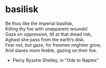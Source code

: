 # basilisk

Be thou like the imperial basilisk,<br>
Killing thy foe with unapparent wounds!<br>
Gaze on oppression, till at that dread risk,<br>
Aghast she pass from the earth’s disk.<br>
Fear not, but gaze, for freemen mightier grow,<br>
And slaves more feeble, gazing on their foe.<br>

- Percy Bysshe Shelley, in "Ode to Naples"
